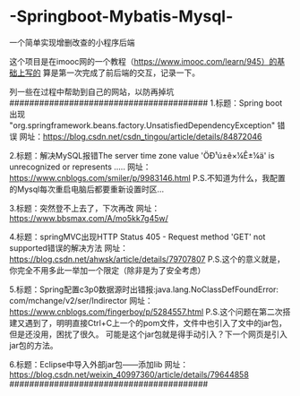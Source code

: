 # -Springboot-Mybatis-Mysql-
一个简单实现增删改查的小程序后端

这个项目是在imooc网的一个教程（https://www.imooc.com/learn/945）的基础上写的
算是第一次完成了前后端的交互，记录一下。

列一些在过程中帮助到自己的网站，以防再掉坑
########################################
1.标题：Spring boot 出现 "org.springframework.beans.factory.UnsatisfiedDependencyException" 错误
  网址：https://blog.csdn.net/csdn_tingou/article/details/84872046

2.标题：解决MySQL报错The server time zone value 'ÖÐ¹ú±ê×¼Ê±¼ä' is unrecognized or represents .....
  网址：https://www.cnblogs.com/smiler/p/9983146.html
  P.S.不知道为什么，我配置的Mysql每次重启电脑后都要重新设置时区...
  
3.标题：突然登不上去了，下次再改
  网址：https://www.bbsmax.com/A/mo5kk7g45w/

4.标题：springMVC出现HTTP Status 405 - Request method 'GET' not supported错误的解决方法
  网址：https://blog.csdn.net/ahwsk/article/details/79707807
  P.S.这个的意义就是，你完全不用多此一举加一个限定（除非是为了安全考虑）
  
5.标题：Spring配置c3p0数据源时出错报:java.lang.NoClassDefFoundError: com/mchange/v2/ser/Indirector
  网址：https://www.cnblogs.com/fingerboy/p/5284557.html
  P.S.这个问题在第二次搭建又遇到了，明明直接Ctrl+C上一个的pom文件，文件中也引入了文中的jar包，但是还没用，困扰了很久。
      可能是这个jar包就是得手动引入？下一个网页是引入jar包的方法。
  
6.标题：Eclipse中导入外部jar包——添加lib
  网址：https://blog.csdn.net/weixin_40997360/article/details/79644858
########################################
